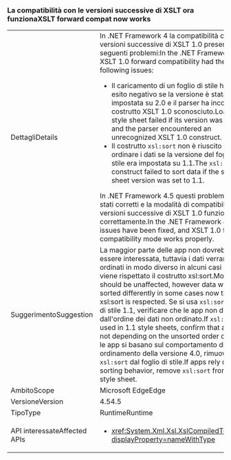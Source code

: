 ### <a name="xslt-forward-compat-now-works"></a><span data-ttu-id="d8abc-101">La compatibilità con le versioni successive di XSLT ora funziona</span><span class="sxs-lookup"><span data-stu-id="d8abc-101">XSLT forward compat now works</span></span>

|   |   |
|---|---|
|<span data-ttu-id="d8abc-102">Dettagli</span><span class="sxs-lookup"><span data-stu-id="d8abc-102">Details</span></span>|<span data-ttu-id="d8abc-103">In .NET Framework 4 la compatibilità con le versioni successive di XSLT 1.0 presenta i seguenti problemi:</span><span class="sxs-lookup"><span data-stu-id="d8abc-103">In the .NET Framework 4, XSLT 1.0 forward compatibility had the following issues:</span></span><ul><li><span data-ttu-id="d8abc-104">Il caricamento di un foglio di stile ha avuto esito negativo se la versione è stata impostata su 2.0 e il parser ha incontrato un costrutto XSLT 1.0 sconosciuto.</span><span class="sxs-lookup"><span data-stu-id="d8abc-104">Loading a style sheet failed if its version was set to 2.0 and the parser encountered an unrecognized XSLT 1.0 construct.</span></span></li><li><span data-ttu-id="d8abc-105">Il costrutto <code>xsl:sort</code> non è riuscito a ordinare i dati se la versione del foglio di stile era impostata su 1.1.</span><span class="sxs-lookup"><span data-stu-id="d8abc-105">The <code>xsl:sort</code> construct failed to sort data if the style sheet version was set to 1.1.</span></span></li></ul><span data-ttu-id="d8abc-106">In .NET Framework 4.5 questi problemi sono stati corretti e la modalità di compatibilità con le versioni successive di XSLT 1.0 funziona correttamente.</span><span class="sxs-lookup"><span data-stu-id="d8abc-106">In the .NET Framework 4.5, these issues have been fixed, and XSLT 1.0 forward compatibility mode works properly.</span></span>|
|<span data-ttu-id="d8abc-107">Suggerimento</span><span class="sxs-lookup"><span data-stu-id="d8abc-107">Suggestion</span></span>|<span data-ttu-id="d8abc-108">La maggior parte delle app non dovrebbe essere interessata, tuttavia i dati verranno ordinati in modo diverso in alcuni casi ora che viene rispettato il costrutto xsl:sort.</span><span class="sxs-lookup"><span data-stu-id="d8abc-108">Most apps should be unaffected, however data will be sorted differently in some cases now that xsl:sort is respected.</span></span> <span data-ttu-id="d8abc-109">Se si usa <code>xsl:sort</code> nei fogli di stile 1.1, verificare che le app non dipendano dall'ordine dei dati non ordinato.</span><span class="sxs-lookup"><span data-stu-id="d8abc-109">If <code>xsl:sort</code> is used in 1.1 style sheets, confirm that apps were not depending on the unsorted order of data.</span></span> <span data-ttu-id="d8abc-110">Se le app si basano sul comportamento di ordinamento della versione 4.0, rimuovere <code>xsl:sort</code> dal foglio di stile.</span><span class="sxs-lookup"><span data-stu-id="d8abc-110">If apps rely on the 4.0 sorting behavior, remove <code>xsl:sort</code> from the style sheet.</span></span>|
|<span data-ttu-id="d8abc-111">Ambito</span><span class="sxs-lookup"><span data-stu-id="d8abc-111">Scope</span></span>|<span data-ttu-id="d8abc-112">Microsoft Edge</span><span class="sxs-lookup"><span data-stu-id="d8abc-112">Edge</span></span>|
|<span data-ttu-id="d8abc-113">Versione</span><span class="sxs-lookup"><span data-stu-id="d8abc-113">Version</span></span>|<span data-ttu-id="d8abc-114">4.5</span><span class="sxs-lookup"><span data-stu-id="d8abc-114">4.5</span></span>|
|<span data-ttu-id="d8abc-115">Tipo</span><span class="sxs-lookup"><span data-stu-id="d8abc-115">Type</span></span>|<span data-ttu-id="d8abc-116">Runtime</span><span class="sxs-lookup"><span data-stu-id="d8abc-116">Runtime</span></span>|
|<span data-ttu-id="d8abc-117">API interessate</span><span class="sxs-lookup"><span data-stu-id="d8abc-117">Affected APIs</span></span>|<ul><li><xref:System.Xml.Xsl.XslCompiledTransform?displayProperty=nameWithType></li></ul>|

